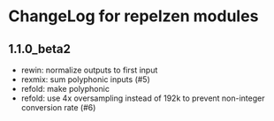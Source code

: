 # ChangeLog for repelzen modules

## 1.1.0_beta2

- rewin: normalize outputs to first input
- rexmix: sum polyphonic inputs (#5)
- refold: make polyphonic
- refold: use 4x oversampling instead of 192k to prevent non-integer conversion rate (#6)
